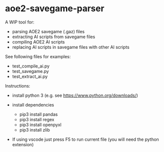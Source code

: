 aoe2-savegame-parser
======

A WIP tool for:
- parsing AOE2 savegame (.gaz) files
- extracting AI scripts from savegame files
- compiling AOE2 AI scripts
- replacing AI scripts in savegame files with other AI scripts

See following files for examples:
- test_compile_ai.py
- test_savegame.py
- test_extract_ai.py

Instructions:

- install python 3 
  (e.g. see https://www.python.org/downloads/)

- install dependencies
  -  pip3 install pandas
  -  pip3 install regex
  -  pip3 install openpyxl
  -  pip3 install zlib

- If using vscode just press F5 to run current file
  (you will need the python extension)

